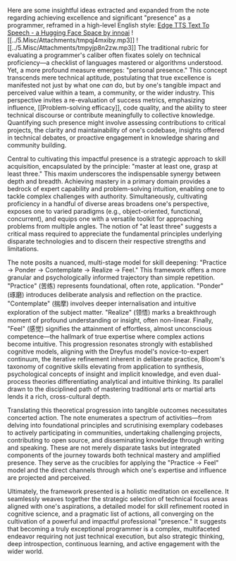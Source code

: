 Here are some insightful ideas extracted and expanded from the note regarding achieving excellence and significant "presence" as a programmer, reframed in a high-level English style:
[Edge TTS Text To Speech - a Hugging Face Space by innoai](https://huggingface.co/spaces/innoai/Edge-TTS-Text-to-Speech)
![[../5.Misc/Attachments/tmpqj4mxiby.mp3]]
![[../5.Misc/Attachments/tmpyjp8n2zw.mp3]]
The traditional rubric for evaluating a programmer's caliber often fixates solely on technical proficiency—a checklist of languages mastered or algorithms understood. Yet, a more profound measure emerges: "personal presence." This concept transcends mere technical aptitude, postulating that true excellence is manifested not just by what one *can* do, but by one's tangible impact and perceived value within a team, a community, or the wider industry. This perspective invites a re-evaluation of success metrics, emphasizing influence, [[Problem-solving efficacy]], code quality, and the ability to steer technical discourse or contribute meaningfully to collective knowledge. Quantifying such presence might involve assessing contributions to critical projects, the clarity and maintainability of one's codebase, insights offered in technical debates, or proactive engagement in knowledge sharing and community building.

Central to cultivating this impactful presence is a strategic approach to skill acquisition, encapsulated by the principle: "master at least one, grasp at least three." This maxim underscores the indispensable synergy between depth and breadth. Achieving mastery in a primary domain provides a bedrock of expert capability and problem-solving intuition, enabling one to tackle complex challenges with authority. Simultaneously, cultivating proficiency in a handful of diverse areas broadens one's perspective, exposes one to varied paradigms (e.g., object-oriented, functional, concurrent), and equips one with a versatile toolkit for approaching problems from multiple angles. The notion of "at least three" suggests a critical mass required to appreciate the fundamental principles underlying disparate technologies and to discern their respective strengths and limitations.

The note posits a nuanced, multi-stage model for skill deepening: "Practice -> Ponder -> Contemplate -> Realize -> Feel." This framework offers a more granular and psychologically informed trajectory than simple repetition. "Practice" (苦练) represents foundational, often rote, application. "Ponder" (琢磨) introduces deliberate analysis and reflection on the practice. "Contemplate" (揣摩) involves deeper internalisation and intuitive exploration of the subject matter. "Realize" (领悟) marks a breakthrough moment of profound understanding or insight, often non-linear. Finally, "Feel" (感觉) signifies the attainment of effortless, almost unconscious competence—the hallmark of true expertise where complex actions become intuitive. This progression resonates strongly with established cognitive models, aligning with the Dreyfus model's novice-to-expert continuum, the iterative refinement inherent in deliberate practice, Bloom's taxonomy of cognitive skills elevating from application to synthesis, psychological concepts of insight and implicit knowledge, and even dual-process theories differentiating analytical and intuitive thinking. Its parallel drawn to the disciplined path of mastering traditional arts or martial arts lends it a rich, cross-cultural depth.

Translating this theoretical progression into tangible outcomes necessitates concerted action. The note enumerates a spectrum of activities—from delving into foundational principles and scrutinising exemplary codebases to actively participating in communities, undertaking challenging projects, contributing to open source, and disseminating knowledge through writing and speaking. These are not merely disparate tasks but integrated components of the journey towards both technical mastery and amplified presence. They serve as the crucibles for applying the "Practice -> Feel" model and the direct channels through which one's expertise and influence are projected and perceived.

Ultimately, the framework presented is a holistic meditation on excellence. It seamlessly weaves together the strategic selection of technical focus areas aligned with one's aspirations, a detailed model for skill refinement rooted in cognitive science, and a pragmatic list of actions, all converging on the cultivation of a powerful and impactful professional "presence." It suggests that becoming a truly exceptional programmer is a complex, multifaceted endeavor requiring not just technical execution, but also strategic thinking, deep introspection, continuous learning, and active engagement with the wider world.

